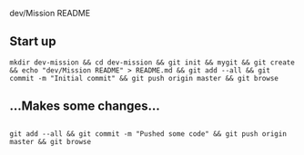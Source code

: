dev/Mission README

## Start up
```
mkdir dev-mission && cd dev-mission && git init && mygit && git create && echo "dev/Mission README" > README.md && git add --all && git commit -m "Initial commit" && git push origin master && git browse
```

## ...Makes some changes...

##
```
git add --all && git commit -m "Pushed some code" && git push origin master && git browse
```
